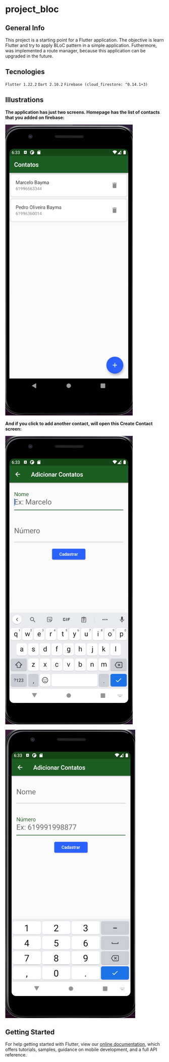 # project_bloc

## General Info

This project is a starting point for a Flutter application. The objective is learn Flutter and try to apply BLoC pattern in a simple application. Futhermore, was implemented a route manager, because this application can be upgraded in the future.

## Tecnologies

`Flutter 1.22.2`
`Dart 2.10.2`
`Firebase (cloud_firestore: ^0.14.1+3)`

## Illustrations

**The application has just two screens. Homepage has the list of contacts that you added on firebase:**

![](images/contact_list.png)

**And if you click to add another contact, will open this Create Contact screen:**

![](images/add_contact_name.png)

![](images/add_contact_number.png)

## Getting Started

For help getting started with Flutter, view our
[online documentation](https://flutter.dev/docs), which offers tutorials,
samples, guidance on mobile development, and a full API reference.
